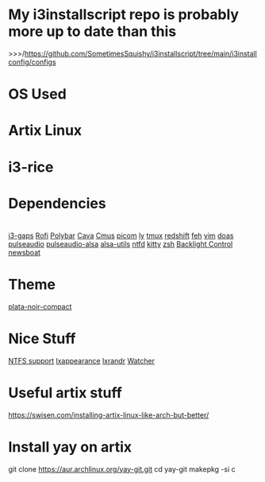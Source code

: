# My i3installscript repo is probably more up to date than this
\>\>\>/https://github.com/SometimesSquishy/i3installscript/tree/main/i3installconfig/configs

#
#
# OS Used
# Artix Linux
#
# i3-rice
# 
# Dependencies
#
 [i3-gaps](https://github.com/Airblader/i3)
 [Rofi](https://github.com/davatorium/rofi)
 [Polybar](https://github.com/polybar/polybar)
 [Cava](https://github.com/karlstav/cava)
[Cmus](https://github.com/cmus/cmus)
[picom](https://github.com/yshui/picom)
[ly](https://github.com/fairyglade/ly)
[tmux](https://github.com/tmux/tmux)
[redshift](https://github.com/jonls/redshift)
[feh](https://github.com/derf/feh)
[vim](https://github.com/vim/vim)
[doas](https://github.com/Duncaen/OpenDoas)
[pulseaudio](https://archlinux.org/packages/?name=pulseaudio)
[pulseaudio-alsa](https://archlinux.org/packages/?name=pulseaudio-alsa)
[alsa-utils](https://archlinux.org/packages/?name=alsa-utils)
[ntfd](https://github.com/kamek-pf/ntfd)
[kitty](https://sw.kovidgoyal.net/kitty/)
[zsh](https://wiki.archlinux.org/title/Zsh#Installation)
[Backlight Control](https://aur.archlinux.org/packages/backlight_control)
[newsboat](https://wiki.archlinux.org/title/Newsboat)
#
#
# Theme
[plata-noir-compact](https://aur.archlinux.org/packages/plata-theme)
#
# Nice Stuff
[NTFS support](https://wiki.archlinux.org/title/NTFS-3G)
[lxappearance](https://archlinux.org/packages/community/x86_64/lxappearance-gtk3/)
[lxrandr](https://wiki.lxde.org/en/LXRandR)
[Watcher](https://github.com/Waishnav/Watcher) 
# 
# Useful artix stuff
https://swisen.com/installing-artix-linux-like-arch-but-better/
# Install yay on artix
git clone https://aur.archlinux.org/yay-git.git
cd yay-git
makepkg -si c
# 
